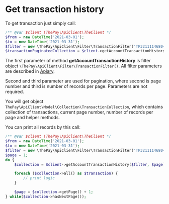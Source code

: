 # Get transaction history

To get transaction just simply call:

```php
/** @var $client \ThePay\ApiClient\TheClient */
$from = new DateTime('2021-03-01');
$to = new DateTime('2021-03-31');
$filter = new \ThePay\ApiClient\Filter\TransactionFilter('TP3211114680489551165349', $from, $to);
$transactionPaginatedCollection = $client->getAccountTransactionHistory($filter);
```

The first parameter of method **getAccountTransactionHistory** is filter object `\ThePay\ApiClient\Filter\TransactionFilter()`. All filter parameters are described in [Apiary](https://dataapi21.docs.apiary.io/#reference/0/merchant-level-resources/get-account-transaction-history).

Second and third parameter are used for pagination, where second is page number and third is number of records per page. Parameters are not required.

You will get object `ThePay\ApiClient\Model\Collection\TransactionCollection`, which contains collection of transactions, current page number, number of records per page and helper methods.

You can print all records by this call:

```php
/** @var $client \ThePay\ApiClient\TheClient */
$from = new DateTime('2021-03-01');
$to = new DateTime('2021-03-31');
$filter = new \ThePay\ApiClient\Filter\TransactionFilter('TP3211114680489551165349', $from, $to);
$page = 1;
do {
    $collection = $client->getAccountTransactionHistory($filter, $page);

    foreach ($collection->all() as $transaction) {
        // print logic
    }

    $page = $collection->getPage() + 1;
} while($collection->hasNextPage());
```
